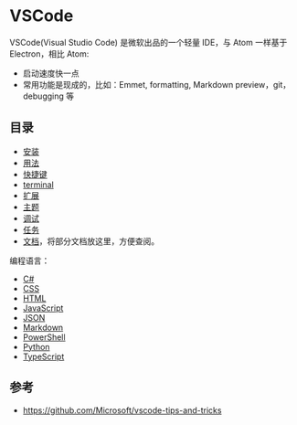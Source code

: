 # VSCode

VSCode(Visual Studio Code) 是微软出品的一个轻量 IDE，与 Atom 一样基于 Electron，相比 Atom:

- 启动速度快一点
- 常用功能是现成的，比如：Emmet, formatting, Markdown preview，git，debugging 等

## 目录

- [安装](./install.md)
- [用法](./usage.md)
- [快捷键](./shortcuts.md)
- [terminal](./terminal.md)
- [扩展](./extensions.md)
- [主题](./themes.md)
- [调试](./debugging.md)
- [任务](./tasks.md)
- [文档](./docs.md)，将部分文档放这里，方便查阅。

编程语言：

- [C#](./languages/csharp.md)
- [CSS](./languages/css.md)
- [HTML](./languages/html.md)
- [JavaScript](./languages/javascript.md)
- [JSON](./languages/json.md)
- [Markdown](./languages/markdown.md)
- [PowerShell](./languages/powershell.md)
- [Python](./languages/python.md)
- [TypeScript](./languages/typescript.md)

## 参考

- <https://github.com/Microsoft/vscode-tips-and-tricks>
